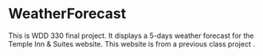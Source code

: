# WeatherForecast
This is WDD 330 final project. It displays a 5-days weather forecast for the Temple Inn &amp; Suites website. This website is from a previous class project . 
